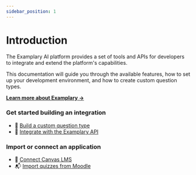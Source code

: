```yaml
---
sidebar_position: 1
---
```


# Introduction

The Examplary AI platform provides a set of tools and APIs for developers to integrate and extend the platform's capabilities.

This documentation will guide you through the available features, how to set up your development environment, and how to create custom question types.

**[Learn more about Examplary →](https://examplary.ai/?utm_source=developers-home)**

### Get started building an integration

- 🌿 [Build a custom question type](/question-types)
- 🔧 [Integrate with the Examplary API](/rest-api)

### Import or connect an application

- 🎒 [Connect Canvas LMS](./lms/canvas)
- 📬 [Import quizzes from Moodle](./importing/moodle)
